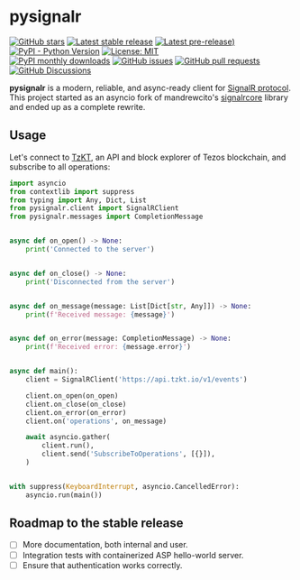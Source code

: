 # pysignalr

[![GitHub stars](https://img.shields.io/github/stars/baking-bad/pysignalr?color=2c2c2c)](https://github.com/baking-bad/pysignalr)
[![Latest stable release](https://img.shields.io/github/v/release/baking-bad/pysignalr?label=stable%20release&color=2c2c2c)](https://github.com/baking-bad/pysignalr/releases)
[![Latest pre-release)](https://img.shields.io/github/v/release/baking-bad/pysignalr?include_prereleases&label=latest%20release&color=2c2c2c)](https://github.com/baking-bad/pysignalr/releases)
[![PyPI - Python Version](https://img.shields.io/pypi/pyversions/pysignalr?color=2c2c2c)](https://www.python.org)
[![License: MIT](https://img.shields.io/github/license/baking-bad/pysignalr?color=2c2c2c)](https://github.com/baking-bad/pysignalr/blob/master/LICENSE)
<br>
[![PyPI monthly downloads](https://img.shields.io/pypi/dm/pysignalr?color=2c2c2c)](https://pypi.org/project/pysignalr/)
[![GitHub issues](https://img.shields.io/github/issues/baking-bad/pysignalr?color=2c2c2c)](https://github.com/baking-bad/pysignalr/issues)
[![GitHub pull requests](https://img.shields.io/github/issues-pr/baking-bad/pysignalr?color=2c2c2c)](https://github.com/baking-bad/pysignalr/pulls)
[![GitHub Discussions](https://img.shields.io/github/discussions/baking-bad/pysignalr?color=2c2c2c)](https://github.com/baking-bad/pysignalr/discussions)

**pysignalr** is a modern, reliable, and async-ready client for [SignalR protocol](https://docs.microsoft.com/en-us/aspnet/core/signalr/introduction?view=aspnetcore-5.0). This project started as an asyncio fork of mandrewcito's [signalrcore](https://github.com/mandrewcito/signalrcore) library and ended up as a complete rewrite.

## Usage

Let's connect to [TzKT](https://tzkt.io/), an API and block explorer of Tezos blockchain, and subscribe to all operations:

```python
import asyncio
from contextlib import suppress
from typing import Any, Dict, List
from pysignalr.client import SignalRClient
from pysignalr.messages import CompletionMessage


async def on_open() -> None:
    print('Connected to the server')


async def on_close() -> None:
    print('Disconnected from the server')


async def on_message(message: List[Dict[str, Any]]) -> None:
    print(f'Received message: {message}')


async def on_error(message: CompletionMessage) -> None:
    print(f'Received error: {message.error}')


async def main():
    client = SignalRClient('https://api.tzkt.io/v1/events')

    client.on_open(on_open)
    client.on_close(on_close)
    client.on_error(on_error)
    client.on('operations', on_message)

    await asyncio.gather(
        client.run(),
        client.send('SubscribeToOperations', [{}]),
    )


with suppress(KeyboardInterrupt, asyncio.CancelledError):
    asyncio.run(main())
```

## Roadmap to the stable release

- [ ] More documentation, both internal and user.
- [ ] Integration tests with containerized ASP hello-world server.
- [ ] Ensure that authentication works correctly.
